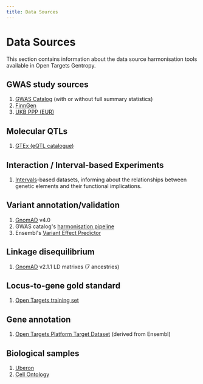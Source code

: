 ```yaml
---
title: Data Sources
---
```


# Data Sources

This section contains information about the data source harmonisation tools available in Open Targets Gentropy.

## GWAS study sources

1. [GWAS Catalog](gwas_catalog/_gwas_catalog.md) (with or without full summary statistics)
1. [FinnGen](finngen/_finngen.md)
1. [UKB PPP (EUR)](ukb_ppp_eur/_ukb_ppp_eur.md)

## Molecular QTLs

1. [GTEx (eQTL catalogue)](eqtl_catalogue/_eqtl_catalogue.md)

## Interaction / Interval-based Experiments

1. [Intervals](intervals/_intervals.md)-based datasets, informing about the relationships between genetic elements and their functional implications.

## Variant annotation/validation

1. [GnomAD](gnomad/_gnomad.md) v4.0
2. GWAS catalog's [harmonisation pipeline](https://www.ebi.ac.uk/gwas/docs/methods/summary-statistics#_harmonised_summary_statistics_data)
3. Ensembl's [Variant Effect Predictor](https://www.ensembl.org/info/docs/tools/vep/index.html)

## Linkage disequilibrium

1. [GnomAD](gnomad/_gnomad.md) v2.1.1 LD matrixes (7 ancestries)

## Locus-to-gene gold standard

1. [Open Targets training set](open_targets/l2g_gold_standard.md)

## Gene annotation

1. [Open Targets Platform Target Dataset](open_targets/target.md) (derived from Ensembl)

## Biological samples

1. [Uberon](ontologies/_uberon.md)
2. [Cell Ontology](ontologies/_cell_ontology.md)